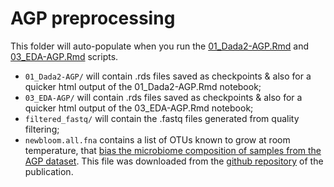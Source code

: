 # AGP preprocessing

This folder will auto-populate when you run the [01_Dada2-AGP.Rmd](../../../scripts/analysis-individual/AGP/01_Dada2-AGP.Rmd) and [03_EDA-AGP.Rmd](../../../scripts/analysis-individual/AGP/03_EDA-AGP.Rmd) scripts.
- `01_Dada2-AGP/` will contain .rds files saved as checkpoints & also for a quicker html output of the 01_Dada2-AGP.Rmd notebook;
- `03_EDA-AGP/` will contain .rds files saved as checkpoints & also for a quicker html output of the 03_EDA-AGP.Rmd notebook;
- `filtered_fastq/` will contain the .fastq files generated from quality filtering;
- `newbloom.all.fna` contains a list of OTUs known to grow at room temperature, that [bias the microbiome composition of samples from the AGP dataset](https://journals.asm.org/doi/10.1128/mSystems.00199-16#B5). This file was downloaded from the [github repository](https://github.com/knightlab-analyses/bloom-analyses) of the publication.